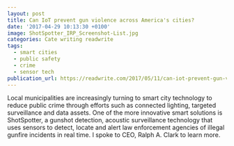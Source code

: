 ```yaml
---
layout: post
title: Can IoT prevent gun violence across America's cities?
date: '2017-04-29 10:13:30 +0100'
image: ShotSpotter_IRP_Screenshot-List.jpg
categories: Cate writing readwrite
tags:
  - smart cities
  - public safety
  - crime
  - sensor tech
publication_url: https://readwrite.com/2017/05/11/can-iot-prevent-gun-violence-across-cities-cl1/
---
```


Local municipalities are increasingly turning to smart city technology to reduce public crime through efforts such as connected lighting, targeted surveillance and data assets. One of the more innovative smart solutions is ShotSpotter, a gunshot detection, acoustic surveillance technology that uses sensors to detect, locate and alert law enforcement agencies of illegal gunfire incidents in real time. I spoke to CEO, Ralph A. Clark to learn more.
